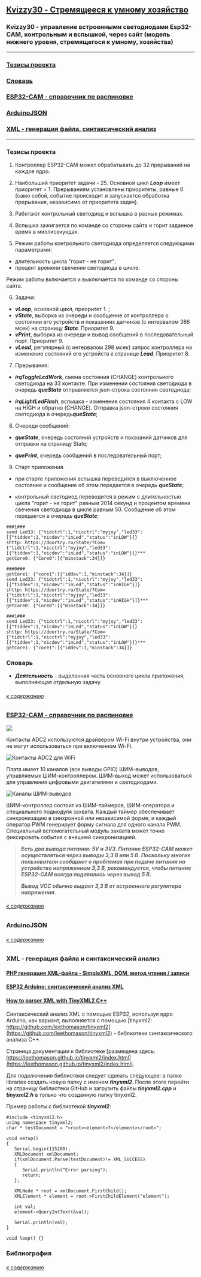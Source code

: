 ## [Kvizzy30 - Стремящееся к умному хозяйство](#) 

### Kvizzy30 - управление встроенными светодиодами Esp32-CAM, контрольным и вспышкой, через сайт (модель нижнего уровня, стремящегося к умному, хозяйства)

---

### [Тезисы прoекта](#%D1%82%D0%B5%D0%B7%D0%B8%D1%81%D1%8B-%D0%BF%D1%80%D0%BE%D0%B5%D0%BA%D1%82%D0%B0)

### [Слoварь](#%D1%81%D0%BB%D0%BE%D0%B2%D0%B0%D1%80%D1%8C)

### [ESP32-CAM - справoчник по распиновке](#esp32-cam---%D1%81%D0%BF%D1%80%D0%B0%D0%B2%D0%BE%D1%87%D0%BD%D0%B8%D0%BA-%D0%BF%D0%BE-%D1%80%D0%B0%D1%81%D0%BF%D0%B8%D0%BD%D0%BE%D0%B2%D0%BA%D0%B5)

### [ArduinоJSON](#arduinojson)

### [XML - генерация файла, синтаксический анализ](#xml---%D0%B3%D0%B5%D0%BD%D0%B5%D1%80%D0%B0%D1%86%D0%B8%D1%8F-%D1%84%D0%B0%D0%B9%D0%BB%D0%B0-%D0%B8-%D1%81%D0%B8%D0%BD%D1%82%D0%B0%D0%BA%D1%81%D0%B8%D1%87%D0%B5%D1%81%D0%BA%D0%B8%D0%B9-%D0%B0%D0%BD%D0%B0%D0%BB%D0%B8%D0%B7)

---

### Тезисы проекта

1.  Контроллер ESP32-CAM может обрабатывать до 32 прерываний на каждое ядро.

2. Наибольший приоритет задачи - 25. Основной цикл ***Loop*** имеет приоритет = 1. Прерываниям установлены приоритеты, равные 0 (само собой, событие происходит и запускается обработка прерывания, независимо от приоритета задач).

3. Работают контрольный светодиод и вспышка в разных режимах.
 
4. Вспышка зажигается по команде со стороны сайта и горит заданное время в миллисекундах.

5. Режим работы контрольного светодиода определяется следующими параметрами: 
- длительность цикла "горит - не горит";
- процент времени свечения светодиода в цикле.

Режим работы включается и выключается по команде со стороны сайта.

6. Задачи:
- ***vLoop***, основной цикл, приоритет 1. ;
- ***vState***, выборка из очереди и сообщение от контроллера о состоянии его устройств и показаниях датчиков  (с интервалом 386 мсек) на страницу ***State***. Приоритет 9.
- ***vPrint***, выборка из очереди и вывод сообщений в последовательный порт. Приоритет 9.
- ***vLead***, регулярный (с интервалом 298 мсек) запрос контроллера на изменение состояний его устройств к странице ***Lead***. Приоритет 8.

7. Прерывания:

- ***irqToggleLedWork***, смена состояния (CHANGE) контрольного светодиода на 33 контакте. При изменении состояния светодиода в очередь ***queState*** отправляется json-строка состояния светодиода;

- ***irqLightLedFlash***, вспышка - изменение состояния 4 контакта с LOW на HIGH и обратно (CHANGE). Отправка json-строки состояния светодиода в очередь***queState***;

8. Очереди сообщений:

- ***queState***, очередь состояний устройств и показаний датчиков для отправки на страницу State;

- ***quePrint***, очередь сообщений в последовательный порт;

9. Старт приложения. 

- при старте приложения вспышка переводится в выключенное состояние и сообщение об этом передается в очередь ***queState***;

- контрольный светодиод переводится в режим с длительностью цикла "горит - не горит" равным 2014 секунд и процентом времени свечения светодиода в цикле равным 50. Cообщение об этом передается в очередь ***queState***;

```
###1###
send Led33: {"tidctrl":1,"nicctrl":"myjoy","led33":[{"tiddev":1,"nicdev":"inLed","status":"inLOW"}]}
shttp: https://doortry.ru/State/?Com={"tidctrl":1,"nicctrl":"myjoy","led33":[{"tiddev":1,"nicdev":"inLed","status":"inLOW"}]}***
getCore0: {"Core0":[{"minstack":34}]}

###0###
getCore1: {"core1":[{"iddev":1,"minstack":34}]}
send Led33: {"tidctrl":1,"nicctrl":"myjoy","led33":[{"tiddev":1,"nicdev":"inLed","status":"inHIGH"}]}
shttp: https://doortry.ru/State/?Com={"tidctrl":1,"nicctrl":"myjoy","led33":[{"tiddev":1,"nicdev":"inLed","status":"inHIGH"}]}***
getCore0: {"Core0":[{"minstack":34}]}

###1###
send Led33: {"tidctrl":1,"nicctrl":"myjoy","led33":[{"tiddev":1,"nicdev":"inLed","status":"inLOW"}]}
shttp: https://doortry.ru/State/?Com={"tidctrl":1,"nicctrl":"myjoy","led33":[{"tiddev":1,"nicdev":"inLed","status":"inLOW"}]}***
getCore1: {"core1":[{"iddev":1,"minstack":34}]}

```

### Словарь


 
 
 - ***Деятельность*** - выделенная часть основного цикла приложения, выполняющая  отдельную задачу.

###### [к содержанию](#%D1%82%D0%B5%D0%B7%D0%B8%D1%81%D1%8B-%D0%BF%D1%80o%D0%B5%D0%BA%D1%82%D0%B0)

### [ESP32-CAM - справочник по распиновке](https://lastminuteengineers.com/esp32-cam-pinout-reference/)

![](ESP32-CAM-Pinout.webp)

Контакты ADC2 используются драйвером Wi-Fi внутри устройства, они не могут использоваться при включенном Wi-Fi.

![Контакты ADC2 для WiFi](ESP32-CAM-ADC-Pins.webp)

Плата имеет 10 каналов (все выводы GPIO) ШИМ-выводов, управляемых ШИМ-контроллером. ШИМ-выход может использоваться для управления цифровыми двигателями и светодиодами.

![Каналы ШИМ-выводов](ESP32-CAM-PWM-Pins.webp)

ШИМ-контроллер состоит из ШИМ-таймеров, ШИМ-оператора и специального подмодуля захвата. Каждый таймер обеспечивает синхронизацию в синхронной или независимой форме, и каждый оператор PWM генерирует форму сигнала для одного канала PWM. Специальный вспомогательный модуль захвата может точно фиксировать события с внешней синхронизацией.

>***Есть два вывода питания: 5V и 3V3. Питание ESP32-CAM может осуществляться через выводы 3,3 В или 5 В. Поскольку многие пользователи сообщают о проблемах при подаче питания на устройство напряжением 3,3 В, рекомендуется, чтобы питание ESP32-CAM всегда подавалось через вывод 5 В.***
> 
> ***Вывод VCC обычно выдает 3,3 В от встроенного регулятора напряжения.***

###### [к содержанию](#%D1%82%D0%B5%D0%B7%D0%B8%D1%81%D1%8B-%D0%BF%D1%80o%D0%B5%D0%BA%D1%82%D0%B0)

### ArduinoJSON

###### [к содержанию](#%D1%82%D0%B5%D0%B7%D0%B8%D1%81%D1%8B-%D0%BF%D1%80o%D0%B5%D0%BA%D1%82%D0%B0)

### XML - генерация файла и синтаксический анализ

#### [PHP генерация XML-файла - SimpleXML, DOM, метод чтения / записи](https://way2tutorial.com/xml/php-generate-xml.php)

#### [ESP32 Arduino: синтаксический анализ XML](https://techtutorialsx.com/2019/11/20/esp32-arduino-parsing-xml/)

#### [How to parser XML with TinyXML2 C++](https://terminalroot.com/how-to-parser-xml-with-tinyxml2-cpp/)

Синтаксический анализ XML с помощью ESP32, используя ядро Arduino, как вариант, выполняется с помощью [tinyxml2: https://github.com/leethomason/tinyxml2](https://github.com/leethomason/tinyxml2) - библиотеки синтаксического анализа C++. 

Страница документации  к библиотеке [размещена здесь: https://leethomason.github.io/tinyxml2/index.html](https://leethomason.github.io/tinyxml2/index.html).

Для подключения библиотеки следует сделать следующее: в папке libraries создать новую папку с именем ***tinyxml2***. После этого перейти на страницу библиотеки GitHub и загрузить файлы ***tinyxml2.cpp*** и ***tinyxml2.h*** в только что созданную папку tinyxml2.

Пример работы с библиотекой ***tinyxml2***:

```
#include <tinyxml2.h>
using namespace tinyxml2;
char * testDocument = "<root><element>7</element></root>";

void setup() 
{
   Serial.begin(115200);
   XMLDocument xmlDocument;
   if(xmlDocument.Parse(testDocument)!= XML_SUCCESS)
   {
      Serial.println("Error parsing");
      return; 
   };

   XMLNode * root = xmlDocument.FirstChild();
   XMLElement * element = root->FirstChildElement("element");

   int val;
   element->QueryIntText(&val);
  
   Serial.println(val);
}

void loop() {}
```

### Библиография

###### [к содержанию](#%D1%82%D0%B5%D0%B7%D0%B8%D1%81%D1%8B-%D0%BF%D1%80o%D0%B5%D0%BA%D1%82%D0%B0)
